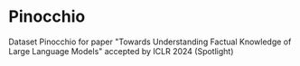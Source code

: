# Pinocchio
Dataset Pinocchio for paper "Towards Understanding Factual Knowledge of Large Language Models" accepted by ICLR 2024 (Spotlight)
